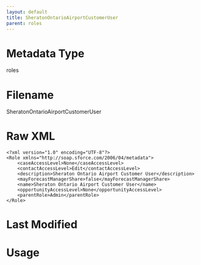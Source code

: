 ```yaml
---
layout: default
title: SheratonOntarioAirportCustomerUser
parent: roles
---
```

# Metadata Type
roles


# Filename 
SheratonOntarioAirportCustomerUser


# Raw XML
```
<?xml version="1.0" encoding="UTF-8"?>
<Role xmlns="http://soap.sforce.com/2006/04/metadata">
    <caseAccessLevel>None</caseAccessLevel>
    <contactAccessLevel>Edit</contactAccessLevel>
    <description>Sheraton Ontario Airport Customer User</description>
    <mayForecastManagerShare>false</mayForecastManagerShare>
    <name>Sheraton Ontario Airport Customer User</name>
    <opportunityAccessLevel>None</opportunityAccessLevel>
    <parentRole>Admin</parentRole>
</Role>
```


# Last Modified


# Usage
